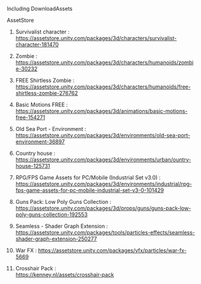 Including DownloadAssets

AssetStore
1. Survivalist character    :   
https://assetstore.unity.com/packages/3d/characters/survivalist-character-181470

2. Zombie   :   
https://assetstore.unity.com/packages/3d/characters/humanoids/zombie-30232

3. FREE Shirtless Zombie    :   
https://assetstore.unity.com/packages/3d/characters/humanoids/free-shirtless-zombie-276762

4. Basic Motions FREE       :   
https://assetstore.unity.com/packages/3d/animations/basic-motions-free-154271

5. Old Sea Port - Environment   :   
https://assetstore.unity.com/packages/3d/environments/old-sea-port-environment-36897

6. Сountry house            :   
https://assetstore.unity.com/packages/3d/environments/urban/ountry-house-125731

7. RPG/FPS Game Assets for PC/Mobile (Industrial Set v3.0)  :
https://assetstore.unity.com/packages/3d/environments/industrial/rpg-fps-game-assets-for-pc-mobile-industrial-set-v3-0-101429

8. Guns Pack: Low Poly Guns Collection  :
https://assetstore.unity.com/packages/3d/props/guns/guns-pack-low-poly-guns-collection-192553

9. Seamless - Shader Graph Extension    :   
https://assetstore.unity.com/packages/tools/particles-effects/seamless-shader-graph-extension-250277

10. War FX                              :
https://assetstore.unity.com/packages/vfx/particles/war-fx-5669

11. Crosshair Pack                      :   
https://kenney.nl/assets/crosshair-pack